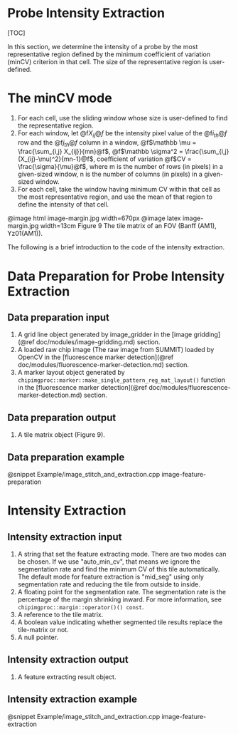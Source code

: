 
Probe Intensity Extraction
========================

[TOC]

In this section, we determine the intensity of a probe by the most representative region defined by the minimum coefficient of variation (minCV) criterion in that cell. The size of the representative region is user-defined.

The minCV mode
==============

1. For each cell, use the sliding window whose size is user-defined to find the representative region.
2. For each window, let @f$X_{ij}@f$ be the intensity pixel value of the @f$i_{th}@f$ row and the @f$j_{th}@f$ column in a window, @f$\mathbb \mu = \frac{\sum_{i,j} X_{ij}}{mn}@f$,  @f$\mathbb \sigma^2 = \frac{\sum_{i,j} (X_{ij}-\mu)^2}{mn-1}@f$,  coefficient of variation @f$CV = \frac{\sigma}{\mu}@f$, where m is the number of rows (in pixels) in a given-sized window, n is the number of columns (in pixels) in a given-sized window.
3. For each cell, take the window having minimum CV within that cell as the most representative region, and use the mean of that region to define the intensity of that cell.

  @image html image-margin.jpg width=670px
  @image latex image-margin.jpg width=13cm
  Figure 9 The tile matrix of an FOV (Banff (AM1), Yz01(AM1)).

The following is a brief introduction to the code of the intensity extraction.

Data Preparation for Probe Intensity Extraction
=============================================

Data preparation input
----------------------

1. A grid line object generated by image_gridder in the [image gridding](@ref doc/modules/image-gridding.md) section.
2. A loaded raw chip image (The raw image from SUMMIT) loaded by OpenCV in the [fluorescence marker detection](@ref doc/modules/fluorescence-marker-detection.md) section.
3. A marker layout object generated by `chipimgproc::marker::make_single_pattern_reg_mat_layout()` function in the [fluorescence marker detection](@ref doc/modules/fluorescence-marker-detection.md) section.

Data preparation output
-----------------------

1. A tile matrix object (Figure 9).

Data preparation example
------------------------

@snippet Example/image_stitch_and_extraction.cpp image-feature-preparation

Intensity Extraction
==================

Intensity extraction input
------------------------

1. A string that set the feature extracting mode. There are two modes can be chosen. If we use "auto_min_cv", that means we ignore the segmentation rate and find the minimum CV of this tile automatically. The default mode for feature extraction is "mid_seg" using only segmentation rate and reducing the tile from outside to inside.
2. A floating point for the segmentation rate. The segmentation rate is the percentage of the margin shrinking inward. For more information, see `chipimgproc::margin::operator()() const`.
3. A reference to the tile matrix.
4. A boolean value indicating whether segmented tile results replace the tile-matrix or not.
5. A null pointer.

Intensity extraction output
-------------------------

1. A feature extracting result object.

Intensity extraction example
--------------------------

@snippet Example/image_stitch_and_extraction.cpp image-feature-extraction
